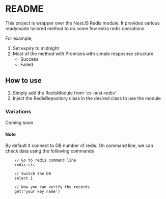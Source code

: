 # README

This project is wrapper over the NestJS Redis module. It provides various readymade tailored method to do some few extra redis operations.

For example,

1. Set expiry to midnight
2. Most of the method with Promises with simple resposnse structure
   - Success
   - Failed

## How to use

1. Simply add the RedisModule from 'cs-nest-redis'
2. Inject the RedisRepository class in the desired class to use the module

### Variations

Coming soon

#### Note

By default it connect to DB number of redis. On command line, we can check data using the following commands

```Redis
    // Go to redis command line
    redis-cli

    // Switch the DB
    select 1

    // Now you can verify the records
    get('your key name')

```
